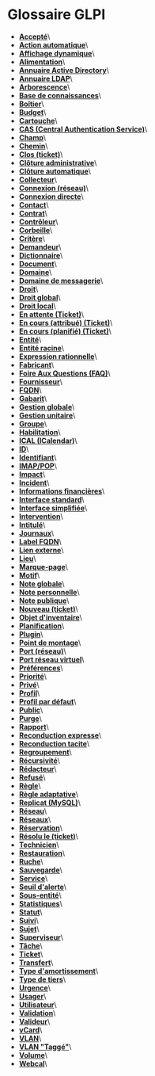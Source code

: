 Glossaire GLPI
==============

-   **[Accepté](../glpi/glossary/accepted.html)**\
-   **[Action automatique](../glpi/glossary/automatic_action.html)**\
-   **[Affichage dynamique](../glpi/glossary/dynamic_display.html)**\
-   **[Alimentation](../glpi/glossary/powersupply.html)**\
-   **[Annuaire Active Directory](../glpi/glossary/directory_ad.html)**\
-   **[Annuaire LDAP](../glpi/glossary/directory_ldap.html)**\
-   **[Arborescence](../glpi/glossary/tree.html)**\
-   **[Base de connaissances](../glpi/glossary/knowbase.html)**\
-   **[Boîtier](../glpi/glossary/case.html)**\
-   **[Budget](../glpi/glossary/budget.html)**\
-   **[Cartouche](../glpi/glossary/cartridge.html)**\
-   **[CAS (Central Authentication
    Service)](../glpi/glossary/cas.html)**\
-   **[Champ](../glpi/glossary/field.html)**\
-   **[Chemin](../glpi/glossary/path.html)**\
-   **[Clos (ticket)](../glpi/glossary/close.html)**\
-   **[Clôture
    administrative](../glpi/glossary/administrative_closure.html)**\
-   **[Clôture automatique](../glpi/glossary/automatic_closure.html)**\
-   **[Collecteur](../glpi/glossary/receiver.html)**\
-   **[Connexion (réseau)](../glpi/glossary/connection_network.html)**\
-   **[Connexion directe](../glpi/glossary/direct_link.html)**\
-   **[Contact](../glpi/glossary/contact.html)**\
-   **[Contrat](../glpi/glossary/contract.html)**\
-   **[Contrôleur](../glpi/glossary/controller.html)**\
-   **[Corbeille](../glpi/glossary/trash.html)**\
-   **[Critère](../glpi/glossary/criteria.html)**\
-   **[Demandeur](../glpi/glossary/requester.html)**\
-   **[Dictionnaire](../glpi/glossary/dictionnary.html)**\
-   **[Document](../glpi/glossary/document.html)**\
-   **[Domaine](../glpi/glossary/domain.html)**\
-   **[Domaine de messagerie](../glpi/glossary/domain_mail.html)**\
-   **[Droit](../glpi/glossary/rights.html)**\
-   **[Droit global](../glpi/glossary/global_right.html)**\
-   **[Droit local](../glpi/glossary/entity_right.html)**\
-   **[En attente (Ticket)](../glpi/glossary/waiting.html)**\
-   **[En cours (attribué)
    (Ticket)](../glpi/glossary/processing_assigned.html)**\
-   **[En cours (planifié)
    (Ticket)](../glpi/glossary/processing_planned.html)**\
-   **[Entité](../glpi/glossary/entity.html)**\
-   **[Entité racine](../glpi/glossary/root_entity.html)**\
-   **[Expression rationnelle](../glpi/glossary/regex.html)**\
-   **[Fabricant](../glpi/glossary/manufacturer.html)**\
-   **[Foire Aux Questions (FAQ)](../glpi/glossary/faq.html)**\
-   **[Fournisseur](../glpi/glossary/supplier.html)**\
-   **[FQDN](../glpi/glossary/fqdn.html)**\
-   **[Gabarit](../glpi/glossary/template.html)**\
-   **[Gestion globale](../glpi/glossary/global_management.html)**\
-   **[Gestion unitaire](../glpi/glossary/unit_management.html)**\
-   **[Groupe](../glpi/glossary/group.html)**\
-   **[Habilitation](../glpi/glossary/clearance.html)**\
-   **[ICAL (ICalendar)](../glpi/glossary/ical.html)**\
-   **[ID](../glpi/glossary/id.html)**\
-   **[Identifiant](../glpi/glossary/login.html)**\
-   **[IMAP/POP](../glpi/glossary/imap_pop.html)**\
-   **[Impact](../glpi/glossary/impact.html)**\
-   **[Incident](../glpi/glossary/incident.html)**\
-   **[Informations
    financières](../glpi/glossary/financial_information.html)**\
-   **[Interface standard](../glpi/glossary/standard_interface.html)**\
-   **[Interface
    simplifiée](../glpi/glossary/streamlined_interface.html)**\
-   **[Intervention](../glpi/glossary/intervention.html)**\
-   **[Intitulé](../glpi/glossary/dropdown.html)**\
-   **[Journaux](../glpi/glossary/logs.html)**\
-   **[Label FQDN](../glpi/glossary/fqdn_label.html)**\
-   **[Lien externe](../glpi/glossary/external_link.html)**\
-   **[Lieu](../glpi/glossary/location.html)**\
-   **[Marque-page](../glpi/glossary/bookmark.html)**\
-   **[Motif](../glpi/glossary/pattern.html)**\
-   **[Note globale](../glpi/glossary/global_note.html)**\
-   **[Note personnelle](../glpi/glossary/personnal_note.html)**\
-   **[Note publique](../glpi/glossary/public_note.html)**\
-   **[Nouveau (ticket)](../glpi/glossary/new_ticket.html)**\
-   **[Objet d'inventaire](../glpi/glossary/inventory_object.html)**\
-   **[Planification](../glpi/glossary/plan.html)**\
-   **[Plugin](../glpi/glossary/plugin.html)**\
-   **[Point de montage](../glpi/glossary/mountpoint.html)**\
-   **[Port (réseau)](../glpi/glossary/network_port.html)**\
-   **[Port réseau virtuel](../glpi/glossary/virtual_ports.html)**\
-   **[Préférences](../glpi/glossary/settings.html)**\
-   **[Priorité](../glpi/glossary/priority.html)**\
-   **[Privé](../glpi/glossary/private.html)**\
-   **[Profil](../glpi/glossary/profile.html)**\
-   **[Profil par défaut](../glpi/glossary/default_profile.html)**\
-   **[Public](../glpi/glossary/public.html)**\
-   **[Purge](../glpi/glossary/purge.html)**\
-   **[Rapport](../glpi/glossary/report.html)**\
-   **[Reconduction expresse](../glpi/glossary/specific_renewal.html)**\
-   **[Reconduction tacite](../glpi/glossary/evergreen.html)**\
-   **[Regroupement](../glpi/glossary/grouping.html)**\
-   **[Récursivité](../glpi/glossary/recursivity.html)**\
-   **[Rédacteur](../glpi/glossary/editor.html)**\
-   **[Refusé](../glpi/glossary/refused.html)**\
-   **[Règle](../glpi/glossary/rule.html)**\
-   **[Règle adaptative](../glpi/glossary/adaptative_rule.html)**\
-   **[Replicat (MySQL)](../glpi/glossary/replicate.html)**\
-   **[Réseau](../glpi/glossary/network.html)**\
-   **[Réseaux](../glpi/glossary/networks.html)**\
-   **[Réservation](../glpi/glossary/reservation.html)**\
-   **[Résolu le (ticket)](../glpi/glossary/solved_on.html)**\
-   **[Technicien](../glpi/glossary/technician.html)**\
-   **[Restauration](../glpi/glossary/restore.html)**\
-   **[Ruche](../glpi/glossary/hive.html)**\
-   **[Sauvegarde](../glpi/glossary/dump.html)**\
-   **[Service](../glpi/glossary/service.html)**\
-   **[Seuil d'alerte](../glpi/glossary/alert_threshold.html)**\
-   **[Sous-entité](../glpi/glossary/subentity.html)**\
-   **[Statistiques](../glpi/glossary/statistics.html)**\
-   **[Statut](../glpi/glossary/status.html)**\
-   **[Suivi](../glpi/glossary/follow_up.html)**\
-   **[Sujet](../glpi/glossary/subject.html)**\
-   **[Superviseur](../glpi/glossary/supervisor.html)**\
-   **[Tâche](../glpi/glossary/task.html)**\
-   **[Ticket](../glpi/glossary/ticket.html)**\
-   **[Transfert](../glpi/glossary/transfert.html)**\
-   **[Type d'amortissement](../glpi/glossary/damping_type.html)**\
-   **[Type de tiers](../glpi/glossary/third_type.html)**\
-   **[Urgence](../glpi/glossary/urgency.html)**\
-   **[Usager](../glpi/glossary/user.html)**\
-   **[Utilisateur](../glpi/glossary/consumer.html)**\
-   **[Validation](../glpi/glossary/validation.html)**\
-   **[Valideur](../glpi/glossary/validator.html)**\
-   **[vCard](../glpi/glossary/vcard.html)**\
-   **[VLAN](../glpi/glossary/vlan.html)**\
-   **[VLAN "Taggé"](../glpi/glossary/tagged_vlan.html)**\
-   **[Volume](../glpi/glossary/volume.html)**\
-   **[Webcal](../glpi/glossary/webcal.html)**\

